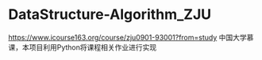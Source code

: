# DataStructure-Algorithm_ZJU
https://www.icourse163.org/course/zju0901-93001?from=study
中国大学慕课，本项目利用Python将课程相关作业进行实现
